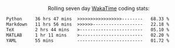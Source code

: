 <p align="center">Rolling seven day <a href="https://wakatime.com/@syrkis"/>WakaTime</a> coding stats:</p>
<!--START_SECTION:waka-->

```txt
Python     36 hrs 47 mins  >>>>>>>>>>>>>>>>>--------   68.33 %
Markdown   11 hrs 56 mins  >>>>>>-------------------   22.18 %
TeX        2 hrs 44 mins   >------------------------   05.10 %
MATLAB     1 hr 11 mins    >------------------------   02.20 %
YAML       55 mins         -------------------------   01.72 %
```

<!--END_SECTION:waka-->
